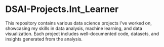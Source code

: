 # DSAI-Projects.Int_Learner
This repository contains various data science projects I've worked on, showcasing my skills in data analysis, machine learning, and data visualization. Each project includes well-documented code, datasets, and insights generated from the analysis.
